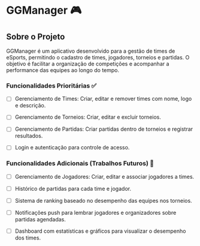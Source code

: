 # GGManager 🎮

## Sobre o Projeto

GGManager é um aplicativo desenvolvido para a gestão de times de eSports, permitindo o cadastro de times, jogadores, torneios e partidas. O objetivo é facilitar a organização de competições e acompanhar a performance das equipes ao longo do tempo.

### Funcionalidades Prioritárias ✅
- [ ] Gerenciamento de Times: Criar, editar e remover times com nome, logo e descrição.

- [ ] Gerenciamento de Torneios: Criar, editar e excluir torneios.

- [ ] Gerenciamento de Partidas: Criar partidas dentro de torneios e registrar resultados.

- [ ] Login e autenticação para controle de acesso.

### Funcionalidades Adicionais (Trabalhos Futuros) 🚀

- [ ] Gerenciamento de Jogadores: Criar, editar e associar jogadores a times.

- [ ] Histórico de partidas para cada time e jogador.

- [ ] Sistema de ranking baseado no desempenho das equipes nos torneios.

- [ ] Notificações push para lembrar jogadores e organizadores sobre partidas agendadas.

- [ ] Dashboard com estatísticas e gráficos para visualizar o desempenho dos times.
